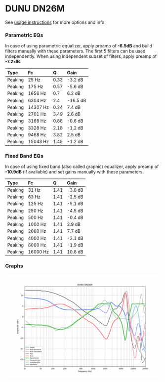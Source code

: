 # DUNU DN26M
See [usage instructions](https://github.com/jaakkopasanen/AutoEq#usage) for more options and info.

### Parametric EQs
In case of using parametric equalizer, apply preamp of **-6.5dB** and build filters manually
with these parameters. The first 5 filters can be used independently.
When using independent subset of filters, apply preamp of **-7.2 dB**.

| Type    | Fc       |    Q | Gain     |
|:--------|:---------|:-----|:---------|
| Peaking | 25 Hz    | 0.33 | -3.2 dB  |
| Peaking | 175 Hz   | 0.57 | -5.6 dB  |
| Peaking | 1656 Hz  | 0.7  | 6.2 dB   |
| Peaking | 6304 Hz  | 2.4  | -16.5 dB |
| Peaking | 14307 Hz | 0.24 | 7.4 dB   |
| Peaking | 2701 Hz  | 3.49 | 2.6 dB   |
| Peaking | 3168 Hz  | 0.88 | -0.6 dB  |
| Peaking | 3328 Hz  | 2.18 | -1.2 dB  |
| Peaking | 9468 Hz  | 3.82 | 2.5 dB   |
| Peaking | 15043 Hz | 1.45 | -1.2 dB  |

### Fixed Band EQs
In case of using fixed band (also called graphic) equalizer, apply preamp of **-10.9dB**
(if available) and set gains manually with these parameters.

| Type    | Fc       |    Q | Gain    |
|:--------|:---------|:-----|:--------|
| Peaking | 31 Hz    | 1.41 | -3.8 dB |
| Peaking | 63 Hz    | 1.41 | -2.5 dB |
| Peaking | 125 Hz   | 1.41 | -5.1 dB |
| Peaking | 250 Hz   | 1.41 | -4.5 dB |
| Peaking | 500 Hz   | 1.41 | -0.4 dB |
| Peaking | 1000 Hz  | 1.41 | 2.9 dB  |
| Peaking | 2000 Hz  | 1.41 | 7.7 dB  |
| Peaking | 4000 Hz  | 1.41 | -2.1 dB |
| Peaking | 8000 Hz  | 1.41 | -1.9 dB |
| Peaking | 16000 Hz | 1.41 | 10.8 dB |

### Graphs
![](./DUNU%20DN26M.png)